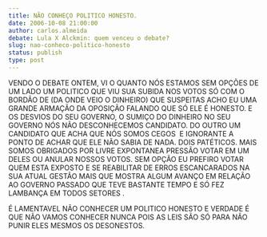 ```yaml
---
title: NÃO CONHEÇO POLITICO HONESTO.
date: 2006-10-08 21:00:00
author: carlos.almeida
debate: Lula X Alckmin: quem venceu o debate?
slug: nao-conheco-politico-honesto
status: publish 
type: post
---
```


VENDO O DEBATE ONTEM, VI O QUANTO NÓS ESTAMOS SEM OPÇÕES DE UM LADO UM POLITICO QUE VIU SUA SUBIDA NOS VOTOS SÓ COM O BORDÃO DE (DA ONDE VEIO O DINHEIRO) QUE SUSPEITAS ACHO EU UMA GRANDE ARMAÇÃO DA OPOSIÇÃO FALANDO QUE SÓ ELE É HONESTO. E OS DESVIOS DO SEU GOVERNO, O SUMIÇO DO DINHEIRO NO SEU GOVERNO NÓS NÃO DESCONHECEMOS CANDIDATO. DO OUTRO UM CANDIDATO QUE ACHA QUE NÓS SOMOS CEGOS  E IGNORANTE A PONTO DE ACHAR QUE ELE NÃO SABIA DE NADA. DOIS PATÉTICOS. MAIS SOMOS OBRIGADOS POR LIVRE EXPONTANEA PRESSÃO VOTAR EM UM DELES OU ANULAR NOSSOS VOTOS. SEM OPÇÃO EU PREFIRO VOTAR QUEM ESTA EXPOSTO E SE REABILITAR DE ERROS ESCANCARADOS NA SUA ATUAL GESTÃO MAIS QUE MOSTRA ALGUM AVANÇO EM RELAÇÃO AO GOVERNO PASSADO QUE TEVE BASTANTE TEMPO E SÓ FEZ LAMBANÇA EM TODOS SETORES .


É LAMENTAVEL NÃO CONHECER UM POLITICO HONESTO E VERDADE É QUE NÃO VAMOS CONHECER NUNCA POIS AS LEIS SÃO SÓ PARA NÃO PUNIR ELES MESMOS OS DESONESTOS.


 


